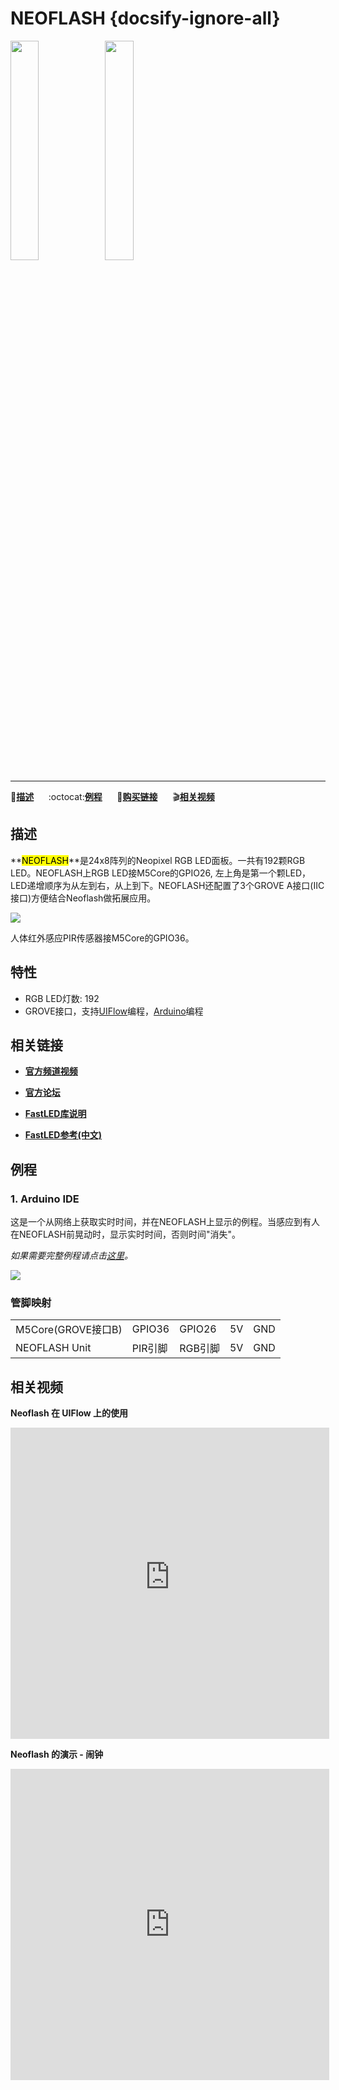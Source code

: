 # NEOFLASH {docsify-ignore-all}

<img src="assets/img/product_pics/unit/unit_neoflash_01.png" width="30%" height="30%"><img src="assets/img/product_pics/unit/unit_neoflash_02.png" width="30%" height="30%">

***

:memo:**[描述](#描述)**&nbsp;&nbsp;&nbsp;&nbsp;&nbsp;&nbsp;:octocat:**[例程](#例程)**&nbsp;&nbsp;&nbsp;&nbsp;&nbsp;&nbsp;🛒**[购买链接](https://item.taobao.com/item.htm?spm=a1z10.3-c.w4002-1172588106.11.36da425eorzBcg&id=582828472414)**&nbsp;&nbsp;&nbsp;&nbsp;&nbsp;&nbsp;:clapper:**[相关视频](#相关视频)**

<!-- :memo:**[描述](#描述)**&nbsp;&nbsp;&nbsp;&nbsp;&nbsp;&nbsp;:octocat:**[例程](#例程)**&nbsp;&nbsp;&nbsp;&nbsp;&nbsp;&nbsp;:electric_plug:**[原理图](#原理图)**&nbsp;&nbsp;&nbsp;&nbsp;&nbsp;&nbsp;🛒**[购买链接](https://item.taobao.com/item.htm?spm=a1z10.3-c.w4002-1172588106.18.3b86425eaoE9zU&id=585289225333)**&nbsp;&nbsp;&nbsp;&nbsp;&nbsp;&nbsp;:clapper:**[相关视频](#相关视频)** -->

## 描述

**<mark>NEOFLASH</mark>**是24x8阵列的Neopixel RGB LED面板。一共有192颗RGB LED。NEOFLASH上RGB LED接M5Core的GPIO26, 左上角是第一个颗LED，LED递增顺序为从左到右，从上到下。NEOFLASH还配置了3个GROVE A接口(IIC接口)方便结合Neoflash做拓展应用。

<img src="assets/img/product_pics/unit/unit_neoflash_03.png">

人体红外感应PIR传感器接M5Core的GPIO36。

## 特性

- RGB LED灯数: 192
-  GROVE接口，支持[UIFlow](http://flow.m5stack.com)编程，[Arduino](http://www.arduino.cc)编程

## 相关链接

- **[官方频道视频](https://i.youku.com/i/UNjE1ODA2MzE0OA==?spm=a2hzp.8253869.0.0)**

- **[官方论坛](http://forum.m5stack.com/)**

- **[FastLED库说明](https://github.com/FastLED/FastLED/wiki/Overview)**

- **[FastLED参考(中文)](http://www.taichi-maker.com/homepage/reference-index/arduino-library-index/fastled-library/)**

## 例程

### 1. Arduino IDE

这是一个从网络上获取实时时间，并在NEOFLASH上显示的例程。当感应到有人在NEOFLASH前晃动时，显示实时时间，否则时间"消失"。

*如果需要完整例程请点击[这里](https://github.com/m5stack/M5-ProductExampleCodes/tree/master/Unit/NEOFLASH/Arduino)。*

<img src="assets/img/product_pics/unit/unit_example/NEOFLASH/example_unit_neoflash_01.png">

### 管脚映射

<table>
<tr><td>M5Core(GROVE接口B)</td><td>GPIO36</td><td>GPIO26</td><td>5V</td><td>GND</td></tr>
 <tr><td>NEOFLASH Unit</td><td>PIR引脚</td><td>RGB引脚</td><td>5V</td><td>GND</td></tr>
</table>

## 相关视频

**Neoflash 在 UIFlow 上的使用**

<iframe height=498 width=510 src='https://m5stack.oss-cn-shenzhen.aliyuncs.com/video/%E6%95%99%E7%A8%8B/NeoFlash/E1%20-%20Neoflash%20%E4%BE%8B%E7%A8%8B%EF%BC%88UIFlow%20Tutorials%202%EF%BC%89.mp4' frameborder="0" allow="accelerometer; autoplay; encrypted-media; gyroscope; picture-in-picture" allowfullscreen></iframe>

**Neoflash 的演示 - 闹钟**

<iframe height=498 width=510 src='https://player.youku.com/embed/XNDA2MTE0NzgzNg==' frameborder="0" allow="accelerometer; autoplay; encrypted-media; gyroscope; picture-in-picture" allowfullscreen></iframe>
